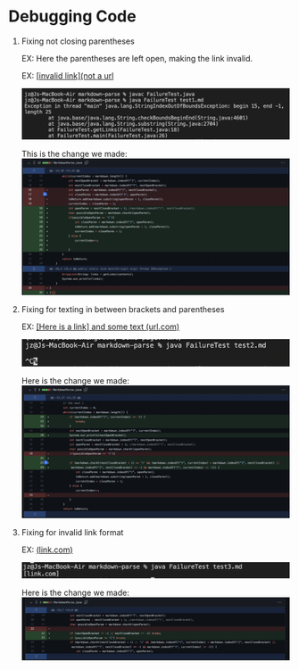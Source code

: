 # Debugging Code

1. Fixing not closing parentheses 

    EX: Here the parentheses are left open, making the link invalid.
    
    EX: [[invalid link](not a url](https://sjin799.github.io/markdown-parse/test1.html)

    ![failure](fail1.png)

    This is the change we made:
    ![change](change1.png)


   
2. Fixing for texting in between brackets and parentheses 

    EX: [[Here is a link] and some text (url.com)](https://sjin799.github.io/markdown-parse/test2.html)

    ![failure](fail2.png)

    Here is the change we made:
    ![change](change2.png)

3. Fixing for invalid link format 

   EX: [(link.com)](https://sjin799.github.io/markdown-parse/test3.html)

   ![failure](fail3.png)

    Here is the change we made:
    ![change](change.png)




